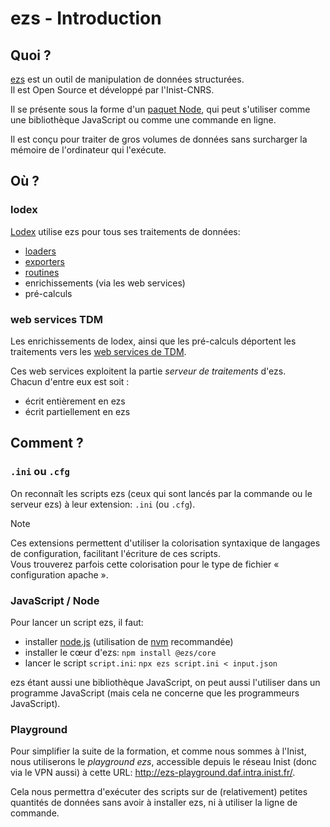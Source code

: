 # ezs - Introduction

## Quoi ?

[ezs](https://inist-cnrs.github.io/ezs) est un outil de manipulation de données
structurées.  
Il est Open Source et développé par l'Inist-CNRS.  

Il se présente sous la forme d'un [paquet
Node](https://www.npmjs.com/package/@ezs/core), qui peut s'utiliser comme une
bibliothèque JavaScript ou comme une commande en ligne.

Il est conçu pour traiter de gros volumes de données sans surcharger la mémoire
de l'ordinateur qui l'exécute.

## Où ?

### lodex

[Lodex](https://www.lodex.fr/) utilise ezs pour tous ses traitements de données:

- [loaders](https://github.com/Inist-CNRS/lodex/tree/master/workers/loaders)
- [exporters](https://github.com/Inist-CNRS/lodex/tree/master/workers/exporters)
- [routines](https://github.com/Inist-CNRS/lodex/tree/master/workers/routines)
- enrichissements (via les web services)
- pré-calculs

### web services TDM

Les enrichissements de lodex, ainsi que les pré-calculs déportent les
traitements vers les [web services de TDM](https://services.istex.fr/).

Ces web services exploitent la partie *serveur de traitements* d'ezs.  
Chacun d'entre eux est soit :

- écrit entièrement en ezs
- écrit partiellement en ezs

## Comment ?

### `.ini` ou `.cfg`

On reconnaît les scripts ezs (ceux qui sont lancés par la commande ou le serveur
ezs) à leur extension: `.ini` (ou `.cfg`).  

> [!NOTE]  
> Ces extensions permettent d'utiliser la colorisation syntaxique de langages de
> configuration, facilitant l'écriture de ces scripts.  
> Vous trouverez parfois cette colorisation pour le type de fichier «
> configuration apache ».

### JavaScript / Node

Pour lancer un script ezs, il faut:

- installer [node.js](https://nodejs.org/fr) (utilisation de
  [nvm](https://github.com/nvm-sh/nvm?tab=readme-ov-file#intro) recommandée)
- installer le cœur d'ezs: `npm install @ezs/core`
- lancer le script `script.ini`: `npx ezs script.ini < input.json`

ezs étant aussi une bibliothèque JavaScript, on peut aussi l'utiliser dans un
programme JavaScript (mais cela ne concerne que les programmeurs JavaScript).

### Playground

Pour simplifier la suite de la formation, et comme nous sommes à l'Inist, nous
utiliserons le *playground ezs*, accessible depuis le réseau Inist (donc via le
VPN aussi) à cette URL: <http://ezs-playground.daf.intra.inist.fr/>.  

Cela nous permettra d'exécuter des scripts sur de (relativement) petites
quantités de données sans avoir à installer ezs, ni à utiliser la ligne de
commande.
